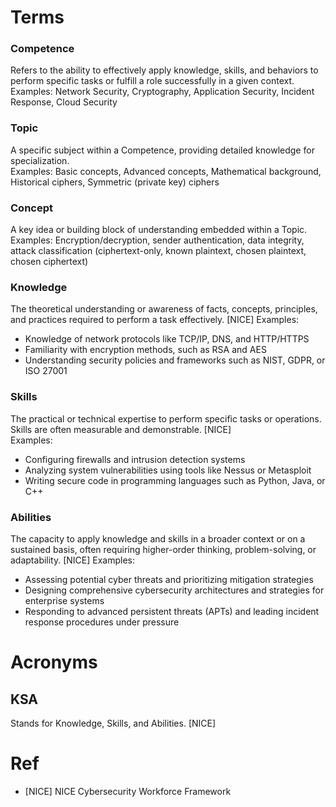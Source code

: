 # Terms

### Competence
Refers to the ability to effectively apply knowledge, skills, and behaviors to perform specific tasks or fulfill a role successfully in a given context.
Examples: Network Security, Cryptography, Application Security, Incident Response, Cloud Security  

### Topic  
A specific subject within a Competence, providing detailed knowledge for specialization.  
Examples: Basic concepts, Advanced concepts, Mathematical background, Historical ciphers, Symmetric (private key) ciphers  

### Concept  
A key idea or building block of understanding embedded within a Topic.  
Examples: Encryption/decryption, sender authentication, data integrity, attack classification (ciphertext-only, known plaintext, chosen plaintext, chosen ciphertext)  

### Knowledge  
The theoretical understanding or awareness of facts, concepts, principles, and practices required to perform a task effectively. [NICE]
Examples:  
- Knowledge of network protocols like TCP/IP, DNS, and HTTP/HTTPS  
- Familiarity with encryption methods, such as RSA and AES  
- Understanding security policies and frameworks such as NIST, GDPR, or ISO 27001  

### Skills  
The practical or technical expertise to perform specific tasks or operations. Skills are often measurable and demonstrable. [NICE]  
Examples:  
- Configuring firewalls and intrusion detection systems  
- Analyzing system vulnerabilities using tools like Nessus or Metasploit  
- Writing secure code in programming languages such as Python, Java, or C++  

### Abilities  
The capacity to apply knowledge and skills in a broader context or on a sustained basis, often requiring higher-order thinking, problem-solving, or adaptability. [NICE] 
Examples:  
- Assessing potential cyber threats and prioritizing mitigation strategies  
- Designing comprehensive cybersecurity architectures and strategies for enterprise systems  
- Responding to advanced persistent threats (APTs) and leading incident response procedures under pressure  




# Acronyms
## KSA
Stands for Knowledge, Skills, and Abilities. [NICE]


# Ref
- [NICE] NICE Cybersecurity Workforce Framework  